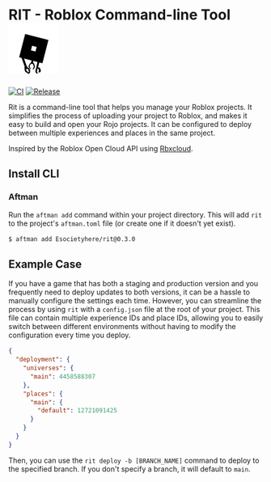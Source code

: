 # RIT - Roblox Command-line Tool &emsp; ![Logo](100x100.png)

[![CI](https://github.com/Esocietyhere/rit/workflows/CI/badge.svg)](https://github.com/Esocietyhere/rit/actions/workflows/ci.yml)
[![Release](https://github.com/Esocietyhere/rit/actions/workflows/release.yml/badge.svg?event=push)](https://github.com/Esocietyhere/rit/actions/workflows/release.yml)

Rit is a command-line tool that helps you manage your Roblox projects. It simplifies the process of uploading your project to Roblox, and makes it easy to build and open your Rojo projects. It can be configured to deploy between multiple experiences and places in the same project.

Inspired by the Roblox Open Cloud API using [Rbxcloud](https://github.com/Sleitnick/rbxcloud).

## Install CLI

### Aftman

Run the `aftman add` command within your project directory. This will add `rit` to the project's `aftman.toml` file (or create one if it doesn't yet exist).

```sh
$ aftman add Esocietyhere/rit@0.3.0
```

## Example Case

If you have a game that has both a staging and production version and you frequently need to deploy updates to both versions, it can be a hassle to manually configure the settings each time. However, you can streamline the process by using `rit` with a `config.json` file at the root of your project. This file can contain multiple experience IDs and place IDs, allowing you to easily switch between different environments without having to modify the configuration every time you deploy.

```json
{
  "deployment": {
    "universes": {
      "main": 4458588307
    },
    "places": {
      "main": {
        "default": 12721091425
      }
    }
  }
}
```

Then, you can use the `rit deploy -b [BRANCH_NAME]` command to deploy to the specified branch. If you don't specify a branch, it will default to `main`.
